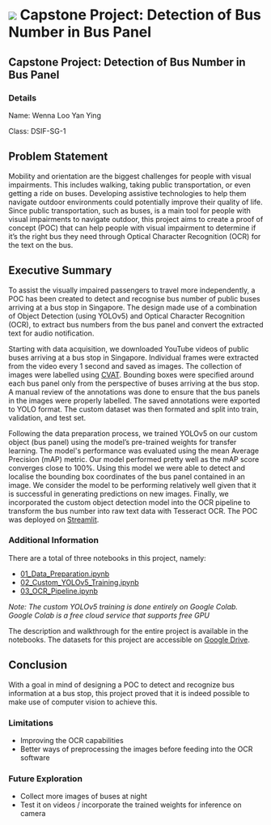 # ![](https://ga-dash.s3.amazonaws.com/production/assets/logo-9f88ae6c9c3871690e33280fcf557f33.png) Capstone Project: Detection of Bus Number in Bus Panel

## Capstone Project: Detection of Bus Number in Bus Panel

### Details
Name: Wenna Loo Yan Ying

Class: DSIF-SG-1

## Problem Statement
Mobility and orientation are the biggest challenges for people with visual impairments. This includes walking, taking public transportation, or even getting a ride on buses. Developing assistive technologies to help them navigate outdoor environments could potentially improve their quality of life. Since public transportation, such as buses, is a main tool for people with visual impairments to navigate outdoor, this project aims to create a proof of concept (POC) that can help people with visual impairment to determine if it’s the right bus they need through Optical Character Recognition (OCR) for the text on the bus.


## Executive Summary
To assist the visually impaired passengers to travel more independently, a POC has been created to detect and recognise bus number of public buses arriving at a bus stop in Singapore. The design made use of a combination of Object Detection (using YOLOv5) and Optical Character Recognition (OCR), to extract bus numbers from the bus panel and convert the extracted text for audio notification.

Starting with data acquisition, we downloaded YouTube videos of public buses arriving at a bus stop in Singapore. Individual frames were extracted from the video every 1 second and saved as images. The collection of images were labelled using [CVAT](https://cvat.org/). Bounding boxes were specified around each bus panel only from the perspective of buses arriving at the bus stop. A manual review of the annotations was done to ensure that the bus panels in the images were properly labelled. The saved annotations were exported to YOLO format. The custom dataset was then formated and split into train, validation, and test set.

Following the data preparation process, we trained YOLOv5 on our custom object (bus panel) using the model’s pre-trained weights for transfer learning. The model's performance was evaluated using the mean Average Precision (mAP) metric. Our model performed pretty well as the mAP score converges close to 100%. Using this model we were able to detect and localise the bounding box coordinates of the bus panel contained in an image. We consider the model to be performing relatively well given that it is successful in generating predictions on new images. Finally, we incorporated the custom object detection model into the OCR pipeline to transform the bus number into raw text data with Tesseract OCR. The POC was deployed on [Streamlit](https://share.streamlit.io/crushedmonster/streamlit_bus_number_detector).

### Additional Information
There are a total of three notebooks in this project, namely:
* [01_Data_Preparation.ipynb](https://github.com/crushedmonster/Detection_of_Bus_Number_in_Bus_Panel/blob/master/codes/01_Data_Preparation.ipynb)
* [02_Custom_YOLOv5_Training.ipynb](https://github.com/crushedmonster/Detection_of_Bus_Number_in_Bus_Panel/blob/master/codes/02_Custom_YOLOv5_Training.ipynb)
* [03_OCR_Pipeline.ipynb](https://github.com/crushedmonster/Detection_of_Bus_Number_in_Bus_Panel/blob/master/codes/03_OCR_Pipeline.ipynb)

*Note: The custom YOLOv5 training is done entirely on Google Colab. Google Colab is a free cloud service that supports free GPU*

The description and walkthrough for the entire project is available in the notebooks. The datasets for this project are accessible on [Google Drive](https://drive.google.com/drive/folders/1RBHFOXFMMLCXX0rdxxigoxZa4Ax1GGOz?usp=sharing).


## Conclusion
With a goal in mind of designing a POC to detect and recognize bus information at a bus stop, this project proved that it is indeed possible to make use of computer vision to achieve this.



### Limitations
* Improving the OCR capabilities
* Better ways of preprocessing the images before feeding into the OCR software

### Future Exploration
* Collect more images of buses at night
* Test it on videos / incorporate the trained weights for inference on camera
